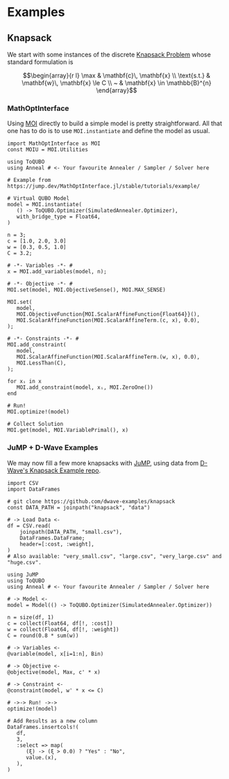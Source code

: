 # Examples

## Knapsack

We start with some instances of the discrete [Knapsack Problem](https://en.wikipedia.org/wiki/Knapsack_problem) whose standard formulation is
```math
\begin{array}{r l}
    \max        & \mathbf{c}\, \mathbf{x} \\
    \text{s.t.} & \mathbf{w}\, \mathbf{x} \le C \\
    ~           & \mathbf{x} \in \mathbb{B}^{n}
\end{array}
```

### MathOptInterface
Using [MOI](https://github.com/jump-dev/MathOptInterface.jl) directly to build a simple model is pretty straightforward. All that one has to do is to use `MOI.instantiate` and define the model as usual.

```@example moi-knapsack
import MathOptInterface as MOI
const MOIU = MOI.Utilities

using ToQUBO
using Anneal # <- Your favourite Annealer / Sampler / Solver here

# Example from https://jump.dev/MathOptInterface.jl/stable/tutorials/example/

# Virtual QUBO Model
model = MOI.instantiate(
   () -> ToQUBO.Optimizer(SimulatedAnnealer.Optimizer),
   with_bridge_type = Float64,
)

n = 3;
c = [1.0, 2.0, 3.0]
w = [0.3, 0.5, 1.0]
C = 3.2;

# -*- Variables -*- #
x = MOI.add_variables(model, n);

# -*- Objective -*- #
MOI.set(model, MOI.ObjectiveSense(), MOI.MAX_SENSE)

MOI.set(
   model,
   MOI.ObjectiveFunction{MOI.ScalarAffineFunction{Float64}}(),
   MOI.ScalarAffineFunction(MOI.ScalarAffineTerm.(c, x), 0.0),
);

# -*- Constraints -*- #
MOI.add_constraint(
   model,
   MOI.ScalarAffineFunction(MOI.ScalarAffineTerm.(w, x), 0.0),
   MOI.LessThan(C),
);

for xᵢ in x
   MOI.add_constraint(model, xᵢ, MOI.ZeroOne())
end

# Run!
MOI.optimize!(model)

# Collect Solution
MOI.get(model, MOI.VariablePrimal(), x)
```

### JuMP + D-Wave Examples
We may now fill a few more knapsacks with [JuMP](https://github.com/jump-dev/JuMP.jl), using data from [D-Wave's Knapsack Example repo](https://github.com/dwave-examples/knapsack).

```@example dwave-knapsack
import CSV
import DataFrames

# git clone https://github.com/dwave-examples/knapsack
const DATA_PATH = joinpath("knapsack", "data")

# -> Load Data <-
df = CSV.read(
    joinpath(DATA_PATH, "small.csv"), 
    DataFrames.DataFrame;
    header=[:cost, :weight],
)
# Also available: "very_small.csv", "large.csv", "very_large.csv" and "huge.csv".
```

```@example dwave-knapsack
using JuMP
using ToQUBO
using Anneal # <- Your favourite Annealer / Sampler / Solver here

# -> Model <-
model = Model(() -> ToQUBO.Optimizer(SimulatedAnnealer.Optimizer))

n = size(df, 1)
c = collect(Float64, df[!, :cost])
w = collect(Float64, df[!, :weight])
C = round(0.8 * sum(w))

# -> Variables <-
@variable(model, x[i=1:n], Bin)

# -> Objective <-
@objective(model, Max, c' * x)

# -> Constraint <-
@constraint(model, w' * x <= C)

# ->-> Run! ->->
optimize!(model)

# Add Results as a new column
DataFrames.insertcols!(
   df,
   3, 
   :select => map(
      (ξ) -> (ξ > 0.0) ? "Yes" : "No",
      value.(x),
   ),
)
```